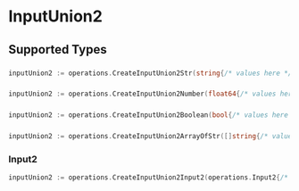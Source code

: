 # InputUnion2


## Supported Types

### 

```go
inputUnion2 := operations.CreateInputUnion2Str(string{/* values here */})
```

### 

```go
inputUnion2 := operations.CreateInputUnion2Number(float64{/* values here */})
```

### 

```go
inputUnion2 := operations.CreateInputUnion2Boolean(bool{/* values here */})
```

### 

```go
inputUnion2 := operations.CreateInputUnion2ArrayOfStr([]string{/* values here */})
```

### Input2

```go
inputUnion2 := operations.CreateInputUnion2Input2(operations.Input2{/* values here */})
```

